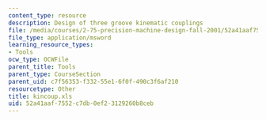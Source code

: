 ```yaml
---
content_type: resource
description: Design of three groove kinematic couplings
file: /media/courses/2-75-precision-machine-design-fall-2001/52a41aaf7552c7db0ef23129260b8ceb_kincoup.xls
file_type: application/msword
learning_resource_types:
- Tools
ocw_type: OCWFile
parent_title: Tools
parent_type: CourseSection
parent_uid: c7f56353-f332-55e1-6f0f-490c3f6af210
resourcetype: Other
title: kincoup.xls
uid: 52a41aaf-7552-c7db-0ef2-3129260b8ceb
---
```

